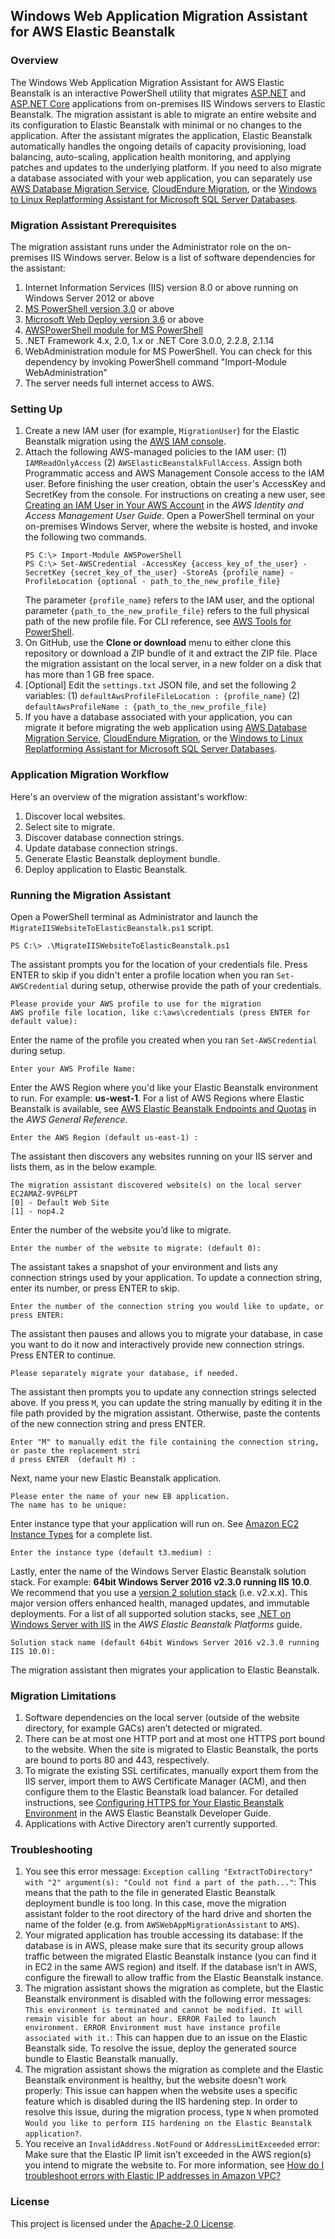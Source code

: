 ## Windows Web Application Migration Assistant for AWS Elastic Beanstalk

### Overview
The Windows Web Application Migration Assistant for AWS Elastic Beanstalk is an interactive PowerShell utility that migrates [ASP.NET](https://dotnet.microsoft.com/apps/aspnet) and [ASP.NET Core](https://docs.microsoft.com/en-us/aspnet/core/?view=aspnetcore-3.1) applications from on-premises IIS Windows servers to Elastic Beanstalk. The migration assistant is able to migrate an entire website and its configuration to Elastic Beanstalk with minimal or no changes to the application. After the assistant migrates the application, Elastic Beanstalk automatically handles the ongoing details of capacity provisioning, load balancing, auto-scaling, application health monitoring, and applying patches and updates to the underlying platform. If you need to also migrate a database associated with your web application, you can separately use [AWS Database Migration Service](https://aws.amazon.com/dms/), [CloudEndure Migration](https://aws.amazon.com/cloudendure-migration/), or the [Windows to Linux Replatforming Assistant for Microsoft SQL Server Databases](https://docs.aws.amazon.com/AWSEC2/latest/WindowsGuide/replatform-sql-server.html).

### Migration Assistant Prerequisites
The migration assistant runs under the Administrator role on the on-premises IIS Windows server. Below is a list of software dependencies for the assistant:

1. Internet Information Services (IIS) version 8.0 or above running on Windows Server 2012 or above
1. [MS PowerShell version 3.0](https://www.microsoft.com/en-us/download/details.aspx?id=34595) or above
1. [Microsoft Web Deploy version 3.6](https://www.iis.net/downloads/microsoft/web-deploy) or above
1. [AWSPowerShell module for MS PowerShell](https://www.powershellgallery.com/packages/AWSPowerShell/3.3.498.0)
1. .NET Framework 4.x, 2.0, 1.x or .NET Core 3.0.0, 2.2.8, 2.1.14
1. WebAdministration module for MS PowerShell. You can check for this dependency by invoking PowerShell command "Import-Module WebAdministration"
1. The server needs full internet access to AWS.

### Setting Up
1. Create a new IAM user (for example, `MigrationUser`) for the Elastic Beanstalk migration using the [AWS IAM console](https://console.aws.amazon.com/iam/home).
1. Attach the following AWS-managed policies to the IAM user: (1) `IAMReadOnlyAccess` (2) `AWSElasticBeanstalkFullAccess`. Assign both Programmatic access and AWS Management Console access to the IAM user. Before finishing the user creation, obtain the user's AccessKey and SecretKey from the console. For instructions on creating a new user, see [Creating an IAM User in Your AWS Account](https://docs.aws.amazon.com/IAM/latest/UserGuide/id_users_create.html) in the *AWS Identity and Access Management User Guide*. Open a PowerShell terminal on your on-premises Windows Server, where the website is hosted, and invoke the following two commands.
    ```
    PS C:\> Import-Module AWSPowerShell
    PS C:\> Set-AWSCredential -AccessKey {access_key_of_the_user} -SecretKey {secret_key_of_the_user} -StoreAs {profile_name} -ProfileLocation {optional - path_to_the_new_profile_file}
    ```
    The parameter `{profile_name}` refers to the IAM user, and the optional parameter `{path_to_the_new_profile_file}` refers to the full physical path of the new profile file.
For CLI reference, see [AWS Tools for PowerShell](https://aws.amazon.com/powershell/).
1. On GitHub, use the **Clone or download** menu to either clone this repository or download a ZIP bundle of it and extract the ZIP file. Place the migration assistant on the local server, in a new folder on a disk that has more than 1 GB free space.
1. [Optional] Edit the `settings.txt` JSON file, and set the following 2 variables: (1) `defaultAwsProfileFileLocation : {profile_name}` (2) `defaultAwsProfileName : {path_to_the_new_profile_file}`
1. If you have a database associated with your application, you can migrate it before migrating the web application using [AWS Database Migration Service](https://aws.amazon.com/dms/), [CloudEndure Migration](https://aws.amazon.com/cloudendure-migration/), or the [Windows to Linux Replatforming Assistant for Microsoft SQL Server Databases](https://docs.aws.amazon.com/AWSEC2/latest/WindowsGuide/replatform-sql-server.html).  

### Application Migration Workflow
Here's an overview of the migration assistant's workflow:

1. Discover local websites.
1. Select site to migrate.
1. Discover database connection strings.
1. Update database connection strings.
1. Generate Elastic Beanstalk deployment bundle.
1. Deploy application to Elastic Beanstalk.

### Running the Migration Assistant
Open a PowerShell terminal as Administrator and launch the `MigrateIISWebsiteToElasticBeanstalk.ps1` script.

```
PS C:\> .\MigrateIISWebsiteToElasticBeanstalk.ps1
```

The assistant prompts you for the location of your credentials file. Press ENTER to skip if you didn't enter a profile location when you ran `Set-AWSCredential` during setup, otherwise provide the path of your credentials.

```
Please provide your AWS profile to use for the migration
AWS profile file location, like c:\aws\credentials (press ENTER for default value):
```

Enter the name of the profile you created when you ran `Set-AWSCredential` during setup.

```
Enter your AWS Profile Name:
```

Enter the AWS Region where you'd like your Elastic Beanstalk environment to run. For example: __us-west-1__.
For a list of AWS Regions where Elastic Beanstalk is available, see [AWS Elastic Beanstalk Endpoints and Quotas](https://docs.aws.amazon.com/general/latest/gr/elasticbeanstalk.html) in the *AWS General Reference*.

```
Enter the AWS Region (default us-east-1) :
```

The assistant then discovers any websites running on your IIS server and lists them, as in the below example.

```
The migration assistant discovered website(s) on the local server EC2AMAZ-9VP6LPT
[0] - Default Web Site
[1] - nop4.2
```

Enter the number of the website you’d like to migrate.

```
Enter the number of the website to migrate: (default 0):
```

The assistant takes a snapshot of your environment and lists any connection strings used by your application. To update a connection string, enter its number, or press ENTER to skip.

```
Enter the number of the connection string you would like to update, or press ENTER:
```

The assistant then pauses and allows you to migrate your database, in case you want to do it now and interactively provide new connection strings.  Press ENTER to continue.
```
Please separately migrate your database, if needed.
```
The assistant then prompts you to update any connection strings selected above. If you press `M`, you can update the string manually by editing it in the file path provided by the migration assistant.  Otherwise, paste the contents of the new connection string and press ENTER.

```
Enter "M" to manually edit the file containing the connection string, or paste the replacement stri
d press ENTER  (default M) :
```


Next, name your new Elastic Beanstalk application.

```
Please enter the name of your new EB application.
The name has to be unique:
```

Enter instance type that your application will run on. See [Amazon EC2 Instance Types](https://aws.amazon.com/ec2/instance-types/) for a complete list.

```
Enter the instance type (default t3.medium) :
```

Lastly, enter the name of the Windows Server Elastic Beanstalk solution stack. For example: __64bit Windows Server 2016 v2.3.0 running IIS 10.0__.  We recommend that you use a [version 2 solution stack](https://docs.aws.amazon.com/elasticbeanstalk/latest/dg/dotnet-v2migration.html) (i.e. v2.x.x). This major version offers enhanced health, managed updates, and immutable deployments. For a list of all supported solution stacks, see [.NET on Windows Server with IIS](https://docs.aws.amazon.com/elasticbeanstalk/latest/platforms/platforms-supported.html#platforms-supported.net) in the *AWS Elastic Beanstalk Platforms* guide.

```
Solution stack name (default 64bit Windows Server 2016 v2.3.0 running IIS 10.0):
```


The migration assistant then migrates your application to Elastic Beanstalk.

### Migration Limitations
1. Software dependencies on the local server (outside of the website directory, for example GACs) aren’t detected or migrated.
1. There can be at most one HTTP port and at most one HTTPS port bound to the website. When the site is migrated to Elastic Beanstalk, the ports are bound to ports 80 and 443, respectively.
1. To migrate the existing SSL certificates, manually export them from the IIS server, import them to AWS Certificate Manager (ACM), and then configure them to the Elastic Beanstalk load balancer. For detailed instructions, see [Configuring HTTPS for Your Elastic Beanstalk Environment](https://docs.aws.amazon.com/elasticbeanstalk/latest/dg/configuring-https.html) in the AWS Elastic Beanstalk Developer Guide.
1. Applications with Active Directory aren’t currently supported.


### Troubleshooting
1. You see this error message: `Exception calling "ExtractToDirectory" with "2" argument(s): "Could not find a part of the path..."`: This means that the path to the file in generated Elastic Beanstalk deployment bundle is too long. In this case, move the migration assistant folder to the root directory of the hard drive and shorten the name of the folder (e.g. from `AWSWebAppMigrationAssistant` to `AMS`).
1. Your migrated application has trouble accessing its database: If the database is in AWS, please make sure that its security group allows traffic between the migrated Elastic Beanstalk instance (you can find it in EC2 in the same AWS region) and itself. If the database isn’t in AWS, configure the firewall to allow traffic from the Elastic Beanstalk instance.
1. The migration assistant shows the migration as complete, but the Elastic Beanstalk environment is disabled with the following error messages: `This environment is terminated and cannot be modified. It will remain visible for about an hour. ERROR Failed to launch environment. ERROR Environment must have instance profile associated with it.`: This can happen due to an issue on the Elastic Beanstalk side. To resolve the issue, deploy the generated source bundle to Elastic Beanstalk manually.
1. The migration assistant shows the migration as complete and the Elastic Beanstalk environment is healthy, but the website doesn't work properly: This issue can happen when the website uses a specific feature which is disabled during the IIS hardening step. In order to resolve this issue, during the migration process, type `N` when promoted `Would you like to perform IIS hardening on the Elastic Beanstalk application?`.
1. You receive an `InvalidAddress.NotFound` or `AddressLimitExceeded` error: Make sure that the Elastic IP limit isn’t exceeded in the AWS region(s) you intend to migrate the website to. For more information, see [How do I troubleshoot errors with Elastic IP addresses in Amazon VPC?](https://aws.amazon.com/premiumsupport/knowledge-center/unlock-move-recover-troubleshoot-eip/)

### License
This project is licensed under the [Apache-2.0 License](https://www.apache.org/licenses/LICENSE-2.0).
